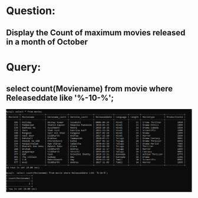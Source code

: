 # Question:
## Display the Count of maximum movies released in a month of October
# Query:
## select count(Moviename) from movie where Releaseddate like '%-10-%';

![Alt Text](https://github.com/P99003664/MySQL/blob/main/Day1/Images/q12.png)<br />
